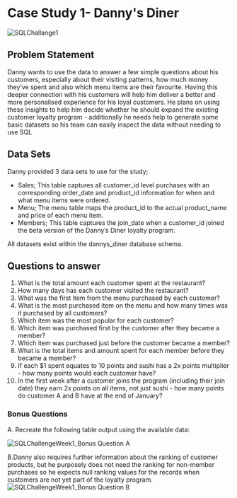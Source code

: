 # Case Study 1- Danny's Diner
![SQLChallange1](https://user-images.githubusercontent.com/88348888/204285716-7d1dc004-361f-482a-9dbd-f3180de26900.png)


## Problem Statement

Danny wants to use the data to answer a few simple questions about his customers, especially about their visiting patterns, how much money they’ve spent and also which menu items are their favourite. 
Having this deeper connection with his customers will help him deliver a better and more personalised experience for his loyal customers.
He plans on using these insights to help him decide whether he should expand the existing customer loyalty program - additionally he needs help to generate some basic datasets so his team can easily inspect the data without needing to use SQL

## Data Sets

Danny provided 3 data sets to use for the study; 
- Sales; This table captures all customer_id level purchases with an corresponding order_date and product_id information for when and what menu items were ordered.
- Menu; The menu table maps the product_id to the actual product_name and price of each menu item. 
- Members; This table captures the join_date when a customer_id joined the beta version of the Danny’s Diner loyalty program. 

All datasets exist within the dannys_diner database schema.

## Questions to answer
1. What is the total amount each customer spent at the restaurant?
2. How many days has each customer visited the restaurant?
3. What was the first item from the menu purchased by each customer?
4. What is the most purchased item on the menu and how many times was it purchased by all customers?
5. Which item was the most popular for each customer?
6. Which item was purchased first by the customer after they became a member?
7. Which item was purchased just before the customer became a member?
8. What is the total items and amount spent for each member before they became a member?
9. If each $1 spent equates to 10 points and sushi has a 2x points multiplier - how many points would each customer have?
10. In the first week after a customer joins the program (including their join date) they earn 2x points on all items, not just sushi - how many points do customer A and B have at the end of January?

### Bonus Questions

A. Recreate the following table output using the available data:

![SQLChallengeWeek1_Bonus Question A](https://user-images.githubusercontent.com/88348888/204283728-a793d544-315b-48f0-a2e3-6e6f8f3e245b.JPG)

B.Danny also requires further information about the ranking of customer products, but he purposely does not need the ranking for non-member purchases so he expects null ranking values for the records when customers are not yet part of the loyalty program.
![SQLChallengeWeek1_Bonus Question B](https://user-images.githubusercontent.com/88348888/204284665-f7f13da9-68d6-4726-af51-069c6f97dcce.JPG)
